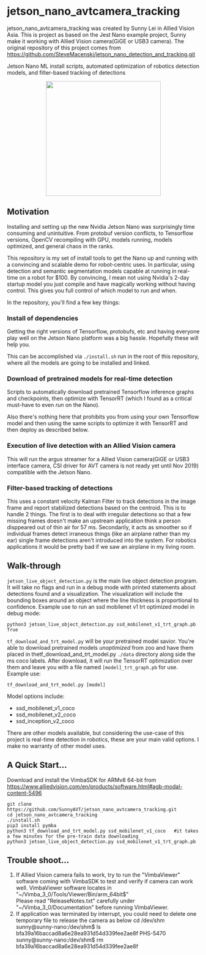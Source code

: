 # jetson_nano_avtcamera_tracking
jetson_nano_avtcamera_tracking was created by Sunny Lei in Allied Vision Asia. This is project as based on the Jest Nano example project, Sunny make it working with Allied Vision camera(GiGE or USB3 camera).
The original repository of this project comes from https://github.com/SteveMacenski/jetson_nano_detection_and_tracking.git

Jetson Nano ML install scripts, automated optimization of robotics detection models, and filter-based tracking of detections

<p align="center">
  <img width="300" height="300" src="media/jetson_gif.gif">
</p>

## Motivation

Installing and setting up the new Nvidia Jetson Nano was surprisingly time consuming and unintuitive. From protobuf version conflicts, to Tensorflow versions, OpenCV recompiling with GPU, models running, models optimized, and general chaos in the ranks.

This repository is my set of install tools to get the Nano up and running with a convincing and scalable demo for robot-centric uses. In particular, using detection and semantic segmentation models capable at running in real-time on a robot for $100. By convincing, I mean not using Nvidia's 2-day startup model you just compile and have magically working without having control. This gives you full control of which model to run and when. 

In the repository, you'll find a few key things:

### Install of dependencies

Getting the right versions of Tensorflow, protobufs, etc and having everyone play well on the Jetson Nano platform was a big hassle. Hopefully these will help you.

This can be accomplished via `./install.sh` run in the root of this repository, where all the models are going to be installed and linked.

### Download of pretrained models for real-time detection 

Scripts to automatically download pretrained Tensorflow inference graphs and checkpoints, then optimize with TensorRT (which I found as a critical must-have to even *run* on the Nano).

Also there's nothing here that prohibits you from using your own Tensorflow model and then using the same scripts to optimize it with TensorRT and then deploy as described below. 

### Execution of live detection with an Allied Vision camera

This will run the argus streamer for a Allied Vision camera(GiGE or USB3 interface camera, CSI driver for AVT camera is not ready yet until Nov 2019) compatible with the Jetson Nano.  

### Filter-based tracking of detections

This uses a constant velocity Kalman Filter to track detections in the image frame and report stabilized detections based on the centroid. This is to handle 2 things. The first is to deal with irregular detections so that a few missing frames doesn't make an upstream application think a person disppeared out of thin air for 57 ms. Secondarily, it acts as smoother so if individual frames detect irraneous things (like an airplane rather than my ear) single frame detections aren't introduced into the system. For robotics applications it would be pretty bad if we saw an airplane in my living room. 

## Walk-through

`jetson_live_object_detection.py` is the main live object detection program. It will take no flags and run in a debug mode with printed statements about detections found and a visualization. The visualization will include the bounding boxes around an object where the line thickness is proportional to confidence. Example use to run an ssd mobilenet v1 trt optimized model in debug mode:
```
python3 jetson_live_object_detection.py ssd_mobilenet_v1_trt_graph.pb True
```

`tf_download_and_trt_model.py` will be your pretrained model savior. You're able to download pretrained models *unoptimized* from zoo and have them placed in thetf_download_and_trt_model.py  `./data` directory along side the ms coco labels. After download, it will run the TensorRT optimization over them and leave you with a file named `[model]_trt_graph.pb` for use. Example use:

```
tf_download_and_trt_model.py [model]
```

Model options include:
- ssd_mobilenet_v1_coco
- ssd_mobilenet_v2_coco
- ssd_inception_v2_coco

There are other models available, but considering the use-case of this project is real-time detection in robotics, these are your main valid options. I make no warranty of other model uses.


## A Quick Start...

Download and install the VimbaSDK for ARMv8 64-bit from https://www.alliedvision.com/en/products/software.html#agb-modal-content-5496

```
git clone https://github.com/SunnyAVT/jetson_nano_avtcamera_tracking.git
cd jetson_nano_avtcamera_tracking
./install.sh
pip3 install pymba
python3 tf_download_and_trt_model.py ssd_mobilenet_v1_coco   #it takes a few minutes for the pre-train data downloading
python3 jetson_live_object_detection.py ssd_mobilenet_v1_trt_graph.pb 
```

## Trouble shoot...

1) If Allied Vision camera fails to work, try to run the "VimbaViewer" software coming with VimbaSDK to test and verify if camera can work well. 
VimbaViewer software locates in "~/Vimba_3_0/Tools/Viewer/Bin/arm_64bit$"  
Please read "ReleaseNotes.txt" carefully under "~/Vimba_3_0/Documentation" before running VimbaViewer.
2) If application was terminated by interrupt, you could need to delete one temporary file to release the camera as below
cd /dev/shm
sunny@sunny-nano:/dev/shm$ ls
bfa39a16baccad8a6e28ea931d54d339fee2ae8f  PHS-5470
sunny@sunny-nano:/dev/shm$ rm bfa39a16baccad8a6e28ea931d54d339fee2ae8f 
